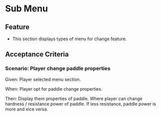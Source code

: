 # Sub Menu

## Feature

- This section displays types of menu for change feature.

## Acceptance Criteria

### Scenario: Player change paddle properties

  Given: Player selected menu section.

  When: Player opt for paddle change properties.

  Then: Display them properties of paddle.
  Where player can change hardness / resistance power of paddle.
  If less resistance, paddle power is more and vice versa.
